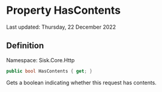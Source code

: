 # Property HasContents
Last updated: Thursday, 22 December 2022

## Definition
Namespace: Sisk.Core.Http

```csharp
public bool HasContents { get; }
```

Gets a boolean indicating whether this request has contents.

